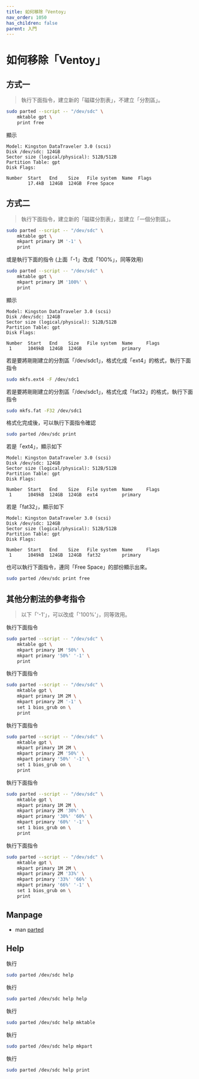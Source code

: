 ```yaml
---
title: 如何移除「Ventoy」
nav_order: 1050
has_children: false
parent: 入門
---
```



# 如何移除「Ventoy」


## 方式一

> 執行下面指令，建立新的「磁碟分割表」，不建立「分割區」。

``` sh
sudo parted --script -- "/dev/sdc" \
	mktable gpt \
	print free
```

顯示

```
Model: Kingston DataTraveler 3.0 (scsi)
Disk /dev/sdc: 124GB
Sector size (logical/physical): 512B/512B
Partition Table: gpt
Disk Flags:

Number  Start   End    Size   File system  Name  Flags
        17.4kB  124GB  124GB  Free Space
```


## 方式二

> 執行下面指令，建立新的「磁碟分割表」，並建立「一個分割區」。

``` sh
sudo parted --script -- "/dev/sdc" \
	mktable gpt \
	mkpart primary 1M '-1' \
	print
```

或是執行下面的指令 (上面「-1」改成「100%」，同等效用)

``` sh
sudo parted --script -- "/dev/sdc" \
	mktable gpt \
	mkpart primary 1M '100%' \
	print
```


顯示

```
Model: Kingston DataTraveler 3.0 (scsi)
Disk /dev/sdc: 124GB
Sector size (logical/physical): 512B/512B
Partition Table: gpt
Disk Flags:

Number  Start   End    Size   File system  Name     Flags
 1      1049kB  124GB  124GB               primary
```

若是要將剛剛建立的分割區「/dev/sdc1」，格式化成「ext4」的格式，執行下面指令

``` sh
sudo mkfs.ext4 -F /dev/sdc1
```

若是要將剛剛建立的分割區「/dev/sdc1」，格式化成「fat32」的格式，執行下面指令

``` sh
sudo mkfs.fat -F32 /dev/sdc1
```

格式化完成後，可以執行下面指令確認

``` sh
sudo parted /dev/sdc print
```

若是「ext4」，顯示如下

```
Model: Kingston DataTraveler 3.0 (scsi)
Disk /dev/sdc: 124GB
Sector size (logical/physical): 512B/512B
Partition Table: gpt
Disk Flags:

Number  Start   End    Size   File system  Name     Flags
 1      1049kB  124GB  124GB  ext4         primary
```

若是「fat32」，顯示如下

```
Model: Kingston DataTraveler 3.0 (scsi)
Disk /dev/sdc: 124GB
Sector size (logical/physical): 512B/512B
Partition Table: gpt
Disk Flags:

Number  Start   End    Size   File system  Name     Flags
 1      1049kB  124GB  124GB  fat32        primary
```


也可以執行下面指令，連同「Free Space」的部份顯示出來。

``` sh
sudo parted /dev/sdc print free
```


## 其他分割法的參考指令

> 以下「'-1'」，可以改成「'100%'」，同等效用。

執行下面指令

``` sh
sudo parted --script -- "/dev/sdc" \
	mktable gpt \
	mkpart primary 1M '50%' \
	mkpart primary '50%' '-1' \
	print
```

執行下面指令

``` sh
sudo parted --script -- "/dev/sdc" \
	mktable gpt \
	mkpart primary 1M 2M \
	mkpart primary 2M '-1' \
	set 1 bios_grub on \
	print
```

執行下面指令

``` sh
sudo parted --script -- "/dev/sdc" \
	mktable gpt \
	mkpart primary 1M 2M \
	mkpart primary 2M '50%' \
	mkpart primary '50%' '-1' \
	set 1 bios_grub on \
	print
```

執行下面指令

``` sh
sudo parted --script -- "/dev/sdc" \
	mktable gpt \
	mkpart primary 1M 2M \
	mkpart primary 2M '30%' \
	mkpart primary '30%' '60%' \
	mkpart primary '60%' '-1' \
	set 1 bios_grub on \
	print
```

執行下面指令

``` sh
sudo parted --script -- "/dev/sdc" \
	mktable gpt \
	mkpart primary 1M 2M \
	mkpart primary 2M '33%' \
	mkpart primary '33%' '66%' \
	mkpart primary '66%' '-1' \
	set 1 bios_grub on \
	print
```


## Manpage

* man [parted](https://man.archlinux.org/man/parted.8.en)


## Help

執行

``` sh
sudo parted /dev/sdc help
```

執行

``` sh
sudo parted /dev/sdc help help
```

執行

``` sh
sudo parted /dev/sdc help mktable
```

執行

``` sh
sudo parted /dev/sdc help mkpart
```

執行

``` sh
sudo parted /dev/sdc help print
```

